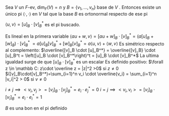 Sea $V$ un $F$-ev, $\dim_F(V) = n$ y $B = \{v_1, \dots , v_n\}$ base de $V$ . Entonces existe un único
pi $⟨·, ·⟩$ en $V$ tal que la base $B$ es ortonormal respecto de ese pi

$\langle u,v\rangle = [u]_B \cdot [v]_B^*$ es el pi buscado.

Es lineal en la primera variable
	$\langle au+w,v \rangle = [au+w]_B \cdot [v]_B^* = (a[u]_B + [w]_B) \cdot [v]_B^*$
	$=a[u]_B [v]_B^* + [w]_B [v]_B^* = a\langle u,v \rangle + \langle w,v \rangle$
Es simétrico respecto al complemento:
	$\overline{[v]_B \cdot [u]_B^*} = \overline{[v]_B} \cdot [u]_B^t = \left([u]_B \cdot [v]_B^*\right)^t = [u]_B \cdot [v]_B^*$
	La ultima igualdad surge de que $[u]_B \cdot [v]_B^*$ es un escalar
Es definido positivo:
	$\forall z \in \mathbb C: z\cdot \overline z = |z|^2 >0$ si $z \neq 0$
	$([v]_B\cdot[v]_B^*)=\sum_{i=1}^n v_i \cdot \overline{v_i} = \sum_{i=1}^n |v_i|^2 > 0$ si $v \neq 0$

$i \neq j \implies <v_i,v_j> = [v_i]_B \cdot [v_j]_B^* = e_i \cdot e_j^* = 0$
$i=j \implies <v_i,v_i> = [v_i]_B \cdot [v_i]_B^* = e_i \cdot e_i^* = 1$

$B$ es una bon en el pi definido